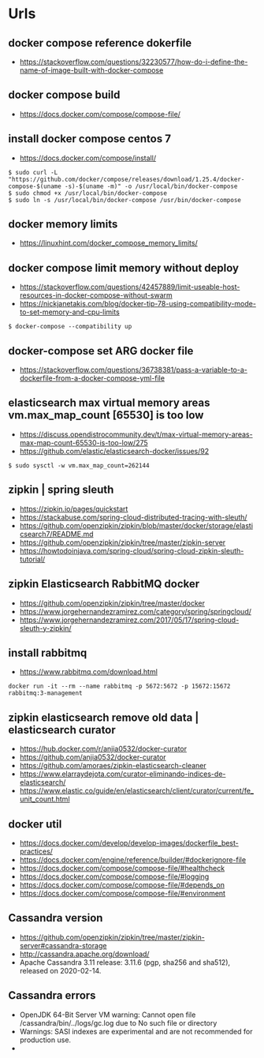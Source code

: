 # Urls

## docker compose reference dokerfile
- https://stackoverflow.com/questions/32230577/how-do-i-define-the-name-of-image-built-with-docker-compose

## docker compose build
- https://docs.docker.com/compose/compose-file/

## install docker compose centos 7
- https://docs.docker.com/compose/install/

```
$ sudo curl -L "https://github.com/docker/compose/releases/download/1.25.4/docker-compose-$(uname -s)-$(uname -m)" -o /usr/local/bin/docker-compose
$ sudo chmod +x /usr/local/bin/docker-compose
$ sudo ln -s /usr/local/bin/docker-compose /usr/bin/docker-compose
``` 

## docker memory limits
- https://linuxhint.com/docker_compose_memory_limits/

## docker compose limit memory without deploy
- https://stackoverflow.com/questions/42457889/limit-useable-host-resources-in-docker-compose-without-swarm
- https://nickjanetakis.com/blog/docker-tip-78-using-compatibility-mode-to-set-memory-and-cpu-limits
```
$ docker-compose --compatibility up
```

## docker-compose set ARG docker file
- https://stackoverflow.com/questions/36738381/pass-a-variable-to-a-dockerfile-from-a-docker-compose-yml-file


## elasticsearch max virtual memory areas vm.max_map_count [65530] is too low
- https://discuss.opendistrocommunity.dev/t/max-virtual-memory-areas-max-map-count-65530-is-too-low/275
- https://github.com/elastic/elasticsearch-docker/issues/92
```
$ sudo sysctl -w vm.max_map_count=262144
```

## zipkin | spring sleuth
- https://zipkin.io/pages/quickstart
- https://stackabuse.com/spring-cloud-distributed-tracing-with-sleuth/
- https://github.com/openzipkin/zipkin/blob/master/docker/storage/elasticsearch7/README.md
- https://github.com/openzipkin/zipkin/tree/master/zipkin-server
- https://howtodoinjava.com/spring-cloud/spring-cloud-zipkin-sleuth-tutorial/

## zipkin Elasticsearch RabbitMQ docker
- https://github.com/openzipkin/zipkin/tree/master/docker
- https://www.jorgehernandezramirez.com/category/spring/springcloud/
- https://www.jorgehernandezramirez.com/2017/05/17/spring-cloud-sleuth-y-zipkin/


## install rabbitmq
- https://www.rabbitmq.com/download.html
``` 
docker run -it --rm --name rabbitmq -p 5672:5672 -p 15672:15672 rabbitmq:3-management
```

## zipkin elasticsearch remove old data | elasticsearch curator
- https://hub.docker.com/r/anjia0532/docker-curator
- https://github.com/anjia0532/docker-curator
- https://github.com/amoraes/zipkin-elasticsearch-cleaner
- https://www.elarraydejota.com/curator-eliminando-indices-de-elasticsearch/
- https://www.elastic.co/guide/en/elasticsearch/client/curator/current/fe_unit_count.html


## docker util
- https://docs.docker.com/develop/develop-images/dockerfile_best-practices/
- https://docs.docker.com/engine/reference/builder/#dockerignore-file
- https://docs.docker.com/compose/compose-file/#healthcheck
- https://docs.docker.com/compose/compose-file/#logging
- https://docs.docker.com/compose/compose-file/#depends_on
- https://docs.docker.com/compose/compose-file/#environment


## Cassandra version
- https://github.com/openzipkin/zipkin/tree/master/zipkin-server#cassandra-storage
- http://cassandra.apache.org/download/
- Apache Cassandra 3.11 release: 3.11.6 (pgp, sha256 and sha512), released on 2020-02-14.

## Cassandra errors
- OpenJDK 64-Bit Server VM warning: Cannot open file /cassandra/bin/../logs/gc.log due to No such file or directory
- Warnings: SASI indexes are experimental and are not recommended for production use.
- 